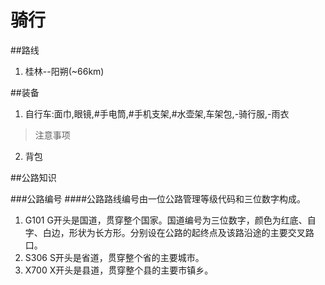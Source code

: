 # 骑行

##路线
1. 桂林--阳朔(~66km)




##装备
1. 自行车:面巾,眼镜,#手电筒,#手机支架,#水壶架,车架包,-骑行服,-雨衣

 > 注意事项

2. 背包

##公路知识

###公路编号
####公路路线编号由一位公路管理等级代码和三位数字构成。
1. G101 G开头是国道，贯穿整个国家。国道编号为三位数字，颜色为红底、自字、白边，形状为长方形。分别设在公路的起终点及该路沿途的主要交叉路口。
2. S306 S开头是省道，贯穿整个省的主要城市。
3. X700 X开头是县道，贯穿整个县的主要市镇乡。



